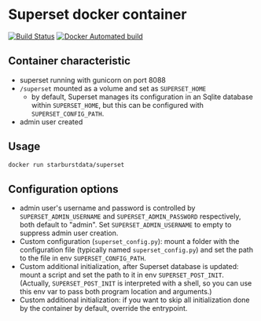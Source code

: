 # Superset docker container

[![Build Status](https://travis-ci.org/starburstdata/superset-docker.svg?branch=master)](https://travis-ci.org/starburstdata/superset-docker)
[![Docker Automated build](https://img.shields.io/docker/automated/starburstdata/superset.svg)](https://hub.docker.com/r/starburstdata/superset/)

## Container characteristic

- superset running with gunicorn on port 8088
- `/superset` mounted as a volume and set as `SUPERSET_HOME`
  - by default, Superset manages its configuration in an Sqlite database within
    `SUPERSET_HOME`, but this can be configured with `SUPERSET_CONFIG_PATH`.
- admin user created

## Usage

```bash
docker run starburstdata/superset
```

## Configuration options

- admin user's username and password is controlled by `SUPERSET_ADMIN_USERNAME` and
  `SUPERSET_ADMIN_PASSWORD` respectively, both default to "admin". Set
  `SUPERSET_ADMIN_USERNAME` to empty to suppress admin user creation.
- Custom configuration (`superset_config.py`): mount a folder with the configuration
  file (typically named `superset_config.py`) and set the path to the file in env
  `SUPERSET_CONFIG_PATH`.
- Custom additional initialization, after Superset database is updated: mount a script
  and set the path to it in env `SUPERSET_POST_INIT`. (Actually,
  `SUPERSET_POST_INIT` is interpreted with a shell, so you can use this env var
  to pass both program location and arguments.)
- Custom additional initialization: if you want to skip all initialization done by the
  container by default, override the entrypoint.
